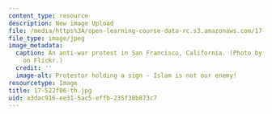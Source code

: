 ```yaml
---
content_type: resource
description: New image Upload
file: /media/https%3A/open-learning-course-data-rc.s3.amazonaws.com/17-522-politics-and-religion-fall-2006/a3dac916ee315ac5effb235f38b873c7_17-522f06-th.jpg
file_type: image/jpeg
image_metadata:
  caption: An anti-war protest in San Francisco, California. (Photo by [Steve Rhodes](http://www.flickr.com/photos/ari/)
    on Flickr.)
  credit: ''
  image-alt: Protestor holding a sign - Islam is not our enemy!
resourcetype: Image
title: 17-522f06-th.jpg
uid: a3dac916-ee31-5ac5-effb-235f38b873c7
---
```

